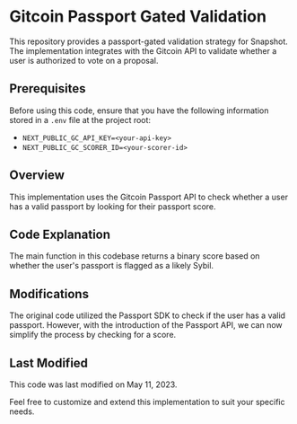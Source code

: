# Gitcoin Passport Gated Validation

This repository provides a passport-gated validation strategy for Snapshot. The implementation integrates with the Gitcoin API to validate whether a user is authorized to vote on a proposal.

## Prerequisites

Before using this code, ensure that you have the following information stored in a `.env` file at the project root:

- `NEXT_PUBLIC_GC_API_KEY=<your-api-key>`
- `NEXT_PUBLIC_GC_SCORER_ID=<your-scorer-id>`

## Overview

This implementation uses the Gitcoin Passport API to check whether a user has a valid passport by looking for their passport score.

## Code Explanation

The main function in this codebase returns a binary score based on whether the user's passport is flagged as a likely Sybil.

## Modifications

The original code utilized the Passport SDK to check if the user has a valid passport. However, with the introduction of the Passport API, we can now simplify the process by checking for a score.

## Last Modified

This code was last modified on May 11, 2023.

Feel free to customize and extend this implementation to suit your specific needs.



